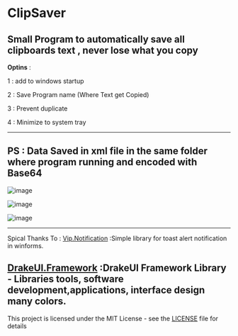 # ClipSaver
Small Program to automatically save all clipboards text , never lose what you copy
----------------------------
**Optins** : 

1 : add to windows startup

2 : Save Program name (Where Text get Copied)

3 : Prevent duplicate

4 : Minimize to system tray

----------------------------
PS : Data Saved in xml file 
in the same folder where program running
and encoded with Base64
-----------------------------

![image](https://user-images.githubusercontent.com/54191699/152693966-2cc7e734-b1b3-4961-b45f-712ff8607eb5.png)

![image](https://user-images.githubusercontent.com/54191699/152693983-027ece8c-528d-400d-aca0-dd7731cdb6a4.png)

![image](https://user-images.githubusercontent.com/54191699/152693992-e77ec7d0-49e0-4c26-b4c5-6446f449727c.png)

---------------
Spical Thanks To :
[Vip.Notification](https://github.com/leandrovip/Vip.Notification) :Simple library for toast alert notification in winforms.

[DrakeUI.Framework](https://github.com/drakelam/DrakeUI-Framework/) :DrakeUI Framework Library - Libraries tools, software development,applications, interface design many colors.
-------
This project is licensed under the MIT License - see the [LICENSE](/LICENSE) file for details
